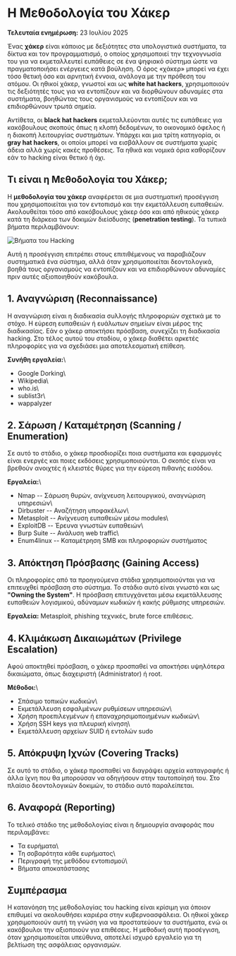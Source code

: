 # Η Μεθοδολογία του Χάκερ

**Τελευταία ενημέρωση:** 23 Ιουλίου 2025

Ένας **χάκερ** είναι κάποιος με δεξιότητες στα υπολογιστικά συστήματα,
τα δίκτυα και τον προγραμματισμό, ο οποίος χρησιμοποιεί την τεχνογνωσία
του για να εκμεταλλευτεί ευπάθειες σε ένα ψηφιακό σύστημα ώστε να
πραγματοποιήσει ενέργειες κατά βούληση. Ο όρος «χάκερ» μπορεί να έχει
τόσο θετική όσο και αρνητική έννοια, ανάλογα με την πρόθεση του ατόμου.
Οι ηθικοί χάκερ, γνωστοί και ως **white hat hackers**, χρησιμοποιούν τις
δεξιότητές τους για να εντοπίζουν και να διορθώνουν αδυναμίες στα
συστήματα, βοηθώντας τους οργανισμούς να εντοπίζουν και να επιδιορθώνουν
τρωτά σημεία.

Αντίθετα, οι **black hat hackers** εκμεταλλεύονται αυτές τις ευπάθειες
για κακόβουλους σκοπούς όπως η κλοπή δεδομένων, το οικονομικό όφελος ή η
διακοπή λειτουργίας συστημάτων. Υπάρχει και μια τρίτη κατηγορία, οι
**gray hat hackers**, οι οποίοι μπορεί να εισβάλλουν σε συστήματα χωρίς
άδεια αλλά χωρίς κακές προθέσεις. Τα ηθικά και νομικά όρια καθορίζουν
εάν το hacking είναι θετικό ή όχι.

## Τι είναι η Μεθοδολογία του Χάκερ;

Η **μεθοδολογία του χάκερ** αναφέρεται σε μια συστηματική προσέγγιση που
χρησιμοποιείται για τον εντοπισμό και την εκμετάλλευση ευπαθειών.
Ακολουθείται τόσο από κακόβουλους χάκερ όσο και από ηθικούς χάκερ κατά
τη διάρκεια των δοκιμών διείσδυσης (**penetration testing**). Τα τυπικά
βήματα περιλαμβάνουν:

![Βήματα του
Hacking](https://media.geeksforgeeks.org/wp-content/uploads/20250514121101324344/The-Hacking-Methodology__.webp)

Αυτή η προσέγγιση επιτρέπει στους επιτιθέμενους να παραβιάζουν
συστηματικά ένα σύστημα, αλλά όταν χρησιμοποιείται δεοντολογικά, βοηθά
τους οργανισμούς να εντοπίζουν και να επιδιορθώνουν αδυναμίες πριν αυτές
αξιοποιηθούν κακόβουλα.

## 1. Αναγνώριση (Reconnaissance)

Η αναγνώριση είναι η διαδικασία συλλογής πληροφοριών σχετικά με το
στόχο. Η εύρεση ευπαθειών ή ευάλωτων σημείων είναι μέρος της
διαδικασίας. Εάν ο χάκερ αποκτήσει πρόσβαση, συνεχίζει τη διαδικασία
hacking. Στο τέλος αυτού του σταδίου, ο χάκερ διαθέτει αρκετές
πληροφορίες για να σχεδιάσει μια αποτελεσματική επίθεση.

**Συνήθη εργαλεία:**\
- Google Dorking\
- Wikipedia\
- who.is\
- sublist3r\
- wappalyzer

## 2. Σάρωση / Καταμέτρηση (Scanning / Enumeration)

Σε αυτό το στάδιο, ο χάκερ προσδιορίζει ποια συστήματα και εφαρμογές
είναι ενεργές και ποιες εκδόσεις χρησιμοποιούνται. Ο σκοπός είναι να
βρεθούν ανοιχτές ή κλειστές θύρες για την εύρεση πιθανής εισόδου.

**Εργαλεία:**\
- Nmap -- Σάρωση θυρών, ανίχνευση λειτουργικού, αναγνώριση υπηρεσιών\
- Dirbuster -- Αναζήτηση υποφακέλων\
- Metasploit -- Ανίχνευση ευπαθειών μέσω modules\
- ExploitDB -- Έρευνα γνωστών ευπαθειών\
- Burp Suite -- Ανάλυση web traffic\
- Enum4linux -- Καταμέτρηση SMB και πληροφοριών συστήματος

## 3. Απόκτηση Πρόσβασης (Gaining Access)

Οι πληροφορίες από τα προηγούμενα στάδια χρησιμοποιούνται για να
επιτευχθεί πρόσβαση στο σύστημα. Το στάδιο αυτό είναι γνωστό και ως
**"Owning the System"**. Η πρόσβαση επιτυγχάνεται μέσω εκμετάλλευσης
ευπαθειών λογισμικού, αδύναμων κωδικών ή κακής ρύθμισης υπηρεσιών.

**Εργαλεία:** Metasploit, phishing τεχνικές, brute force επιθέσεις.

## 4. Κλιμάκωση Δικαιωμάτων (Privilege Escalation)

Αφού αποκτηθεί πρόσβαση, ο χάκερ προσπαθεί να αποκτήσει υψηλότερα
δικαιώματα, όπως διαχειριστή (Administrator) ή root.

**Μέθοδοι:**\
- Σπάσιμο τοπικών κωδικών\
- Εκμετάλλευση εσφαλμένων ρυθμίσεων υπηρεσιών\
- Χρήση προεπιλεγμένων ή επαναχρησιμοποιημένων κωδικών\
- Χρήση SSH keys για πλευρική κίνηση\
- Εκμετάλλευση αρχείων SUID ή εντολών sudo

## 5. Απόκρυψη Ιχνών (Covering Tracks)

Σε αυτό το στάδιο, ο χάκερ προσπαθεί να διαγράψει αρχεία καταγραφής ή
άλλα ίχνη που θα μπορούσαν να οδηγήσουν στην ταυτοποίησή του. Στο
πλαίσιο δεοντολογικών δοκιμών, το στάδιο αυτό παραλείπεται.

## 6. Αναφορά (Reporting)

Το τελικό στάδιο της μεθοδολογίας είναι η δημιουργία αναφοράς που
περιλαμβάνει:

-   Τα ευρήματα\
-   Τη σοβαρότητα κάθε ευρήματος\
-   Περιγραφή της μεθόδου εντοπισμού\
-   Βήματα αποκατάστασης

## Συμπέρασμα

Η κατανόηση της μεθοδολογίας του hacking είναι κρίσιμη για όποιον
επιθυμεί να ακολουθήσει καριέρα στην κυβερνοασφάλεια. Οι ηθικοί χάκερ
χρησιμοποιούν αυτή τη γνώση για να προστατεύουν τα συστήματα, ενώ οι
κακόβουλοι την αξιοποιούν για επιθέσεις. Η μεθοδική αυτή προσέγγιση,
όταν χρησιμοποιείται υπεύθυνα, αποτελεί ισχυρό εργαλείο για τη βελτίωση
της ασφάλειας οργανισμών.
